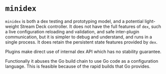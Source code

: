 # `minidex`

`minidex` is both a dex testing and prototyping model, and a potential light-
weight Stream Deck controller. It does not have the full features of `dex`,
such a live configuration reloading and validation, and safe inter-plugin
communication, but it is simpler to debug and understand, and runs in a
single process. It does retain the persistent state features provided by
`dex`.

Plugins make direct use of internal dex API which has no stability guarantee.

Functionally it abuses the Go build chain to use Go code as a configuration
language. This is feasible because of the rapid builds that Go provides.